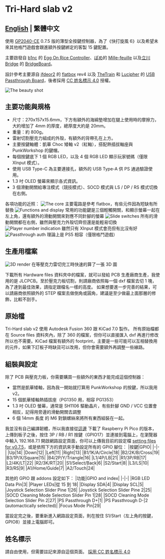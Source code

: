 # Tri-Hard slab v2
## **[English](README.md) | 繁體中文**
使用 [GP2040-CE](https://gp2040-ce.info/) 0.7.5 版的薄型全按鍵控制器，為了《快打旋風 6》以及希望未來其他格鬥遊戲會跟進額外按鍵綁定的客製 15 鍵配置。

主要啟發自 [b1nc](https://github.com/b1nc) 的 [Egg On Rice Controller](https://github.com/b1nc/Egg-On-Rice-Controller)、[ぽめ](https://twitter.com/pomegd)的 [Mille-feuille](https://pomegd.booth.pm/items/2685530) 以及[立川 Bridge](https://twitter.com/GBB_tachikawa) 的 [BridgeBoard](https://bridgeshop.booth.pm/items/4869470)。

設計參考主要源自 [jfdeor2](https://github.com/jfedor2) 的 [flatbox](https://github.com/jfedor2/flatbox) rev4 以及 [TheTrain](https://github.com/TheTrainGoes) 和 [Lucipher](https://github.com/arntsonl) 的 [USB Passthrough Board](https://github.com/OpenStickCommunity/Hardware/tree/main/USB%20Passthrough%20Board)，後者採用 [CC 姓名標示 4.0](https://creativecommons.org/licenses/by/4.0/) 授權。

![The beauty shot](images/ths-000-main.jpg)
## 主要功能與規格
- 尺寸：270x157x15.6mm，下方有額外的海綿墊增加在腿上使用時的摩擦力，大約增加了 4mm 的厚度，總厚度大約是 20mm。
- 重量：約 800g。
- 雷射切割壓克力組成的外殼，有額外的背帶孔在上方。
- 主要按鍵軸體：凱華 Choc 矮軸 v2（紅軸），搭配熱插拔軸座與 PunkWorkshop 的鍵帽。
- 每個按鍵底下 1 個 RGB LED，以及 4 個 RGB LED 顯示玩家號碼（僅限 XInput 模式）。
- 使用 USB Type-C 為主要連接孔，額外的 USB Type-A 供 PS 通過驗證使用。
- 1.3 吋 OLED 螢幕來顯示各式資訊。
- 3 個滑動開關給專注模式（競技模式）、SOCD 模式與 LS / DP / RS 模式切換在右側。

各項功能的近照：
![The core](images/ths-001-RP2040.jpg)
主要電路是參考 flatbox，有些元件因為短缺有所替換
![Functions and display](images/ths-002-menu-and-display.jpg)
常用的功能鍵是三個輕觸開關，和顯示螢幕一起在左上角，還有額外的滑動開關來對應不同針腳的螢幕
![Slide switches](images/ths-003-slide-switches.jpg)
所有的滑動開關都在右側，雖然與壓克力外殼切齊但還是能輕易切換
![Player number indication](images/ths-004-player-led.jpg)
雖然只有 XInput 模式會亮但有比沒有好
![Passthrough auth](images/ths-005-PS-passthrough.jpg)
理論上是 PS5 相容（僅限格鬥遊戲）

## 生產用檔案
![3D render](images/tri-hard_slab_v2_render.png)
在等壓克力雷切完工時快速的算了一張 3D 圖

下載所有 Hardware files 資料夾中的檔案，就可以發給 PCB 生產廠商生產，我使用的是 JLCPCB。至於壓克力板切割，則請廠商依照每一個 dxf 檔案去切 1 塊，為了達到最佳效果，請指定跟檔名一樣的高度。
如果想要進一步完善的結果，可以請廠商依照額外的 STEP 檔案去做倒角或圓角，建議是至少做最上面那層的修飾，比較不刮手。

## 原始檔
Tri-Hard slab v2 使用 Autodesk Fusion 360 跟 KiCad 7.0 製作。
所有原始檔都在 Source files 資料夾內，除了 360 的檔案，但你可以直接匯入 dxf 再進行修改所以也不需要。KiCad 檔案有額外的 footprint，主要是一些可能可以互相替換用的元件，如果下訂板子時缺貨可以改用，但你會需要額外再調整一些線路。

## 組裝與設定

除了 PCB 與壓克力板，你需要購買一些額外的東西才能完成這個控制器：
- 當然是凱華矮軸，因為我一開始就打算用 PunkWorkshop 的按鍵，所以我用 v2。
- 15 個凱華矮軸熱插拔座（PG1350 用，相容 PG1353）
- 1.3 吋 OLED 螢幕，通常是 SH1106 驅動晶片，有些針腳 GND / VCC 位置會相反，記得用旁邊的滑動開關去調整
- 6 個 14mm 長度 的 M6 對鎖螺絲來將所有東西組裝在一起。

我並沒有自己編譯韌體，所以我直接從[這邊](https://gp2040-ce.info/#/download) 下載了 Raspberry Pi Pico 的版本，上傳到板子之後，按住 3P / RB / R1 按鍵（GPIO17）並連接到電腦上，在瀏覽器中輸入 192.168.7.1 開啟網路設定頁面，你可以上傳我目前的設定檔 [setting files for v0.7.5](Setting%20files%20for%20GP2040-CE/gp2040ce_backup_20231024164547186.gp2040)，或是依照下方的資訊來手動設定所有的 GPIO 腳位：
|按鍵|GPIO|
|-|-|
|Up|14|
|Down|12|
|Left|11|
|Right|13|
|B1/1K/A/Circle|18|
|B2/2K/B/Cross|19|
|B3/1P/X/Square|15|
|B4/2P/Y/Triangle|16|
|L1/4P/LB|21|
|R1/3P/RB|17|
|L2/4K/LT|22|
|R2/3K/RT|20|
|S1/Select/Back|6|
|S2/Start|8|
|L3/LS|10|
|R3/RS|9|
|A1/Home/Guide|7|
|A2/Touch|24|

其他的 GPIO 跟 addons 設定如下：
|功能|GPIO and index|
|-|-|
|RGB LED Data Pin|3|
|Player LEDs|從 15 到 18|
|Display SDA|4|
|Display SCL|5|
|Joystick Selection Slider Pine 1|26|
|Joystick Selection Slider Pine 2|25|
|SOCD Cleaning Mode Selection Slider Pin 1|28|
|SOCD Cleaning Mode Selection Slider Pin 2|27|
|PS Passthrough D+|1|
|PS Passthrough D-|2 (automactically selected)|
|Focus Mode Pin|29|

當設定完之後，要重新進入網路設定頁面，則在按住 S1/Start（左上角的按鍵，GPIO8）並接上電腦即可。

## 姓名標示
請自由使用，但需要註記來源自這個頁面。
[採用 CC 姓名標示 4.0](https://creativecommons.org/licenses/by/4.0/)
